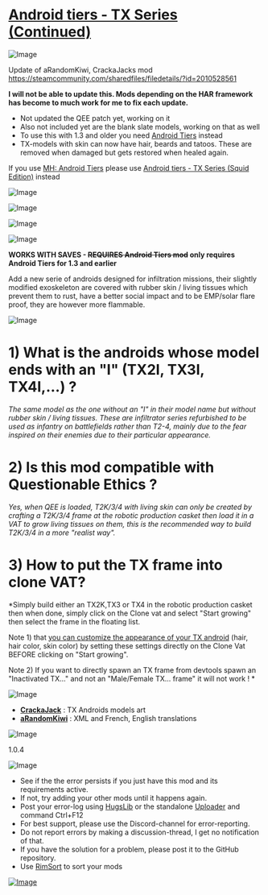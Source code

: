 # [Android tiers - TX Series (Continued)](https://steamcommunity.com/sharedfiles/filedetails/?id=2927491015)

![Image](https://i.imgur.com/buuPQel.png)

Update of aRandomKiwi, CrackaJacks mod
https://steamcommunity.com/sharedfiles/filedetails/?id=2010528561

**I will not be able to update this. Mods depending on the HAR framework has become to much work for me to fix each update.**

- Not updated the QEE patch yet, working on it
- Also not included yet are the blank slate models, working on that as well
- To use this with 1.3 and older you need [Android Tiers](https://steamcommunity.com/sharedfiles/filedetails/?id=1386412863) instead
- TX-models with skin can now have hair, beards and tatoos. These are removed when damaged but gets restored when healed again.

If you use [MH: Android Tiers](https://steamcommunity.com/workshop/filedetails/?id=2974546748) please use [Android tiers - TX Series (Squid Edition)](https://steamcommunity.com/sharedfiles/filedetails/?id=3012936387) instead

![Image](https://i.imgur.com/3npT60J.png)
	
![Image](https://i.imgur.com/Z4GOv8H.png)

![Image](https://i.imgur.com/TEBxhcE.jpg)

![Image](https://i.imgur.com/NosON0p.jpg)

**WORKS WITH SAVES - ~~REQUIRES Android Tiers mod~~ only requires Android Tiers for 1.3 and earlier**
  
Add a new serie of androids designed for infiltration missions, their slightly modified exoskeleton are covered with rubber skin / living tissues which prevent them to rust, have a better social impact and to be EMP/solar flare proof, they are however more flammable.

![Image](https://i.imgur.com/fMByeKQ.jpg)

# 1) What is the androids whose model ends with an "I" (TX2I, TX3I, TX4I,...) ?

*The same model as the one without an "I" in their model name but without rubber skin / living tissues. These are infiltrator series refurbished to be used as infantry on battlefields rather than T2-4, mainly due to the fear inspired on their enemies due to their particular appearance.*

# 2) Is this mod compatible with Questionable Ethics ?

*Yes, when QEE is loaded, T2K/3/4 with living skin can only be created by crafting a T2K/3/4 frame at the robotic production casket then load it in a VAT to grow living tissues on them, this is the recommended way to build T2K/3/4 in a more "realist way".*

# 3) How to put the TX frame into clone VAT?

*Simply build either an TX2K,TX3 or TX4 in the robotic production casket then when done, simply click on the Clone vat and select "Start growing" then select the frame in the floating list.

Note 1) that <ins>you can customize the appearance of your TX android</ins> (hair, hair color, skin color) by setting these settings directly on the Clone Vat BEFORE clicking on "Start growing".

Note 2) If you want to directly spawn an TX frame from devtools spawn an "Inactivated TX..." and not an "Male/Female TX... frame" it will not work !
*

![Image](https://i.imgur.com/QAWWSjm.jpg)


- **[CrackaJack](https://steamcommunity.com/profiles/76561197988202215/)** : TX Androids  models art
- **[aRandomKiwi](https://steamcommunity.com/profiles/76561198059955795)** : XML and French, English translations



![Image](https://i.imgur.com/L4bhibV.jpg)

1.0.4
	
![Image](https://i.imgur.com/PwoNOj4.png)



-  See if the the error persists if you just have this mod and its requirements active.
-  If not, try adding your other mods until it happens again.
-  Post your error-log using [HugsLib](https://steamcommunity.com/workshop/filedetails/?id=818773962) or the standalone [Uploader](https://steamcommunity.com/sharedfiles/filedetails/?id=2873415404) and command Ctrl+F12
-  For best support, please use the Discord-channel for error-reporting.
-  Do not report errors by making a discussion-thread, I get no notification of that.
-  If you have the solution for a problem, please post it to the GitHub repository.
-  Use [RimSort](https://github.com/RimSort/RimSort/releases/latest) to sort your mods



[![Image](https://img.shields.io/github/v/release/emipa606/AndroidTiersTXSeries?label=latest%20version&style=plastic&color=9f1111&labelColor=black)](https://steamcommunity.com/sharedfiles/filedetails/changelog/2927491015)
